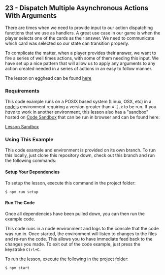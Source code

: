 ## 23 - Dispatch Multiple Asynchronous Actions With Arguments

There are times when we need to provide input to our action dispatching
functions that we use as handlers. A great use case in our game is when the
player selects one of the cards as their answer. We need to communicate which
card was selected so our state can transition properly.

To complicate the matter, when a player provides their answer, we want to fire a
series of well times actions, with some of them needing this input. We have set
up a nice pattern that will allow us to apply any arguments to any action
created needed in a series of actions in an easy to follow manner.

The lesson on egghead can be found [here][5]

### Requirements
This code example runs on a POSIX based system (Linux, OSX, etc) in a [nodejs][2] environment
requiring a version greater than `4.2.x` to be run. If you *have* to work in another environment,
this lesson also has a "sandbox" hosted on [Code Sandbox][3] that can be run in browser and can be found
here:

[Lesson Sandbox][4]

### Using This Example
This code example and environment is provided on its own branch. To run this locally, just clone
this repository down, check out this branch and run the following commands:

#### Setup Your Dependencies
To setup the lesson, execute this command in the project folder:

```
$ npm run setup
```

#### Run The Code
Once all dependencies have been pulled down, you can then run the example code.

This code runs in a node environment and logs to the console that the code was run in. Once
started, the environment will listen to changes to the files and re-run the code. This allows
you to have immediate feed back to the changes you made. To exit out of the code example,
just press the keystroke `Ctrl+C`.

To run the lesson, execute the following in the project folder:

```
$ npm start
```


[1]: https://egghead.io/instructors/ian-hofmann-hicks
[2]: https://nodejs.org/
[3]: https://codesandbox.io/

[4]: https://codesandbox.io/s/github/eggheadio-projects/redux-and-the-state-adt/tree/master/23
[5]: https://egghead.io/lessons/javascript-dispatch-multiple-asynchronous-actions-with-arguments
